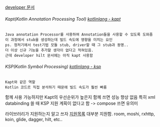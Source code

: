 [developer 문서](https://developer.android.com/build/migrate-to-ksp?hl=ko)

###### Kapt(Kotlin Annotation Processing Tool) [kotlinlang - kapt](https://kotlinlang.org/docs/kapt.html)
	Java annotation Processor를 사용하여 Annotation들을 사용할 수 있도록 도와줌
	이 과정에서 stub을 생성하는데 빌드 속도에 영향을 미치는 요인
	ps. 정처기에서 test기법 모듈 stub, driver할 때 그 stub과 동명..
	더 이상 신규 기능을 추가할 생각이 없다고 적혀있음. 
	근데 developer hilt 문서에는 아직 kapt 사용함

###### KSP(Kotlin Symbol Processing) [kotlinlang - ksp](https://kotlinlang.org/docs/ksp-overview.html)
	Kapt와 같은 역할
	Kotlin 코드르 직접 분석하기 때문에 빌드 속도가 훨씬 빠름


함께 사용 가능하지만 Kapt의 우선순위가 높은지 함께 쓰면 성능 향상 없음
특히 xml databinding 쓸 때 KSP 지원 계획이 없다고 함 -> compose 쓰면 유의미


라이브러리가 지원하는지 알고 쓰자 [지원목록](https://kotlinlang.org/docs/ksp-overview.html#supported-libraries)
대부분 지원함. room, moshi, rxhttp, koin, glide, dagger, hilt, etc..


